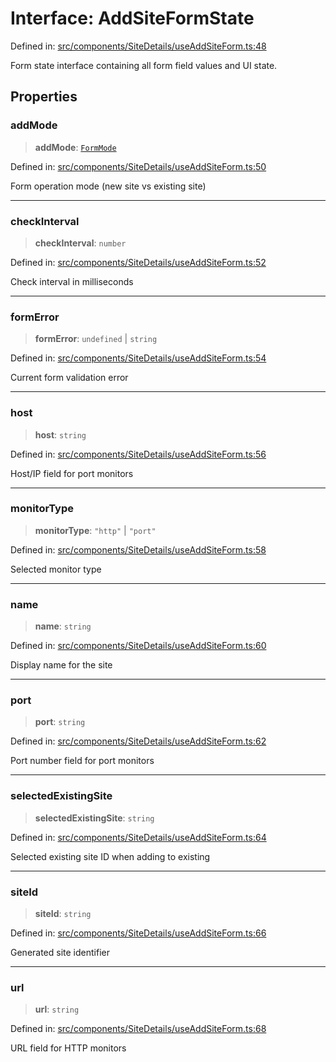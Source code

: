 # Interface: AddSiteFormState

Defined in: [src/components/SiteDetails/useAddSiteForm.ts:48](https://github.com/Nick2bad4u/Uptime-Watcher/blob/3cce0c3b352c8390536ca3c7399ece50a05faf18/src/components/SiteDetails/useAddSiteForm.ts#L48)

Form state interface containing all form field values and UI state.

## Properties

### addMode

> **addMode**: [`FormMode`](../type-aliases/FormMode.md)

Defined in: [src/components/SiteDetails/useAddSiteForm.ts:50](https://github.com/Nick2bad4u/Uptime-Watcher/blob/3cce0c3b352c8390536ca3c7399ece50a05faf18/src/components/SiteDetails/useAddSiteForm.ts#L50)

Form operation mode (new site vs existing site)

***

### checkInterval

> **checkInterval**: `number`

Defined in: [src/components/SiteDetails/useAddSiteForm.ts:52](https://github.com/Nick2bad4u/Uptime-Watcher/blob/3cce0c3b352c8390536ca3c7399ece50a05faf18/src/components/SiteDetails/useAddSiteForm.ts#L52)

Check interval in milliseconds

***

### formError

> **formError**: `undefined` \| `string`

Defined in: [src/components/SiteDetails/useAddSiteForm.ts:54](https://github.com/Nick2bad4u/Uptime-Watcher/blob/3cce0c3b352c8390536ca3c7399ece50a05faf18/src/components/SiteDetails/useAddSiteForm.ts#L54)

Current form validation error

***

### host

> **host**: `string`

Defined in: [src/components/SiteDetails/useAddSiteForm.ts:56](https://github.com/Nick2bad4u/Uptime-Watcher/blob/3cce0c3b352c8390536ca3c7399ece50a05faf18/src/components/SiteDetails/useAddSiteForm.ts#L56)

Host/IP field for port monitors

***

### monitorType

> **monitorType**: `"http"` \| `"port"`

Defined in: [src/components/SiteDetails/useAddSiteForm.ts:58](https://github.com/Nick2bad4u/Uptime-Watcher/blob/3cce0c3b352c8390536ca3c7399ece50a05faf18/src/components/SiteDetails/useAddSiteForm.ts#L58)

Selected monitor type

***

### name

> **name**: `string`

Defined in: [src/components/SiteDetails/useAddSiteForm.ts:60](https://github.com/Nick2bad4u/Uptime-Watcher/blob/3cce0c3b352c8390536ca3c7399ece50a05faf18/src/components/SiteDetails/useAddSiteForm.ts#L60)

Display name for the site

***

### port

> **port**: `string`

Defined in: [src/components/SiteDetails/useAddSiteForm.ts:62](https://github.com/Nick2bad4u/Uptime-Watcher/blob/3cce0c3b352c8390536ca3c7399ece50a05faf18/src/components/SiteDetails/useAddSiteForm.ts#L62)

Port number field for port monitors

***

### selectedExistingSite

> **selectedExistingSite**: `string`

Defined in: [src/components/SiteDetails/useAddSiteForm.ts:64](https://github.com/Nick2bad4u/Uptime-Watcher/blob/3cce0c3b352c8390536ca3c7399ece50a05faf18/src/components/SiteDetails/useAddSiteForm.ts#L64)

Selected existing site ID when adding to existing

***

### siteId

> **siteId**: `string`

Defined in: [src/components/SiteDetails/useAddSiteForm.ts:66](https://github.com/Nick2bad4u/Uptime-Watcher/blob/3cce0c3b352c8390536ca3c7399ece50a05faf18/src/components/SiteDetails/useAddSiteForm.ts#L66)

Generated site identifier

***

### url

> **url**: `string`

Defined in: [src/components/SiteDetails/useAddSiteForm.ts:68](https://github.com/Nick2bad4u/Uptime-Watcher/blob/3cce0c3b352c8390536ca3c7399ece50a05faf18/src/components/SiteDetails/useAddSiteForm.ts#L68)

URL field for HTTP monitors
